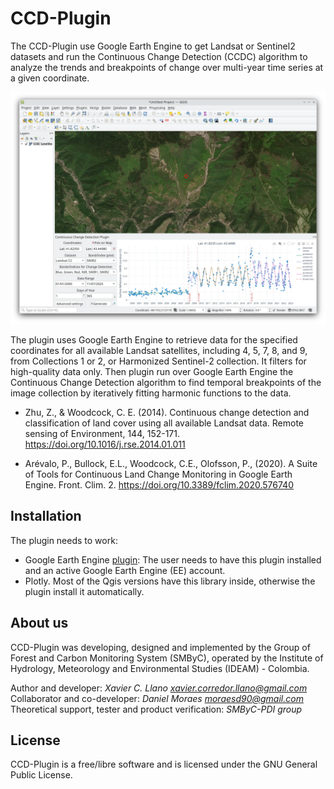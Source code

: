 # CCD-Plugin

The CCD-Plugin use Google Earth Engine to get Landsat or Sentinel2 datasets and run the Continuous Change Detection 
(CCDC) algorithm to analyze the trends and breakpoints of change over multi-year time series at a given coordinate.

![](screenshot.webp)

The plugin uses Google Earth Engine to retrieve data for the specified coordinates for all available Landsat satellites, 
including 4, 5, 7, 8, and 9, from Collections 1 or 2, or Harmonized Sentinel-2 collection. It filters for high-quality 
data only. Then plugin run over Google Earth Engine the Continuous Change Detection algorithm to find temporal 
breakpoints of the image collection by iteratively fitting harmonic functions to the data.

- Zhu, Z., & Woodcock, C. E. (2014). Continuous change detection and classification of land cover using all available Landsat data. Remote sensing of Environment, 144, 152-171. https://doi.org/10.1016/j.rse.2014.01.011

- Arévalo, P., Bullock, E.L., Woodcock, C.E., Olofsson, P., (2020). A Suite of Tools for Continuous Land Change Monitoring in Google Earth Engine. Front. Clim. 2. https://doi.org/10.3389/fclim.2020.576740

## Installation

The plugin needs to work:

- Google Earth Engine [plugin](https://gee-community.github.io/qgis-earthengine-plugin/ ): The user needs to have this plugin installed and an active Google Earth Engine (EE) account.
- Plotly. Most of the Qgis versions have this library inside, otherwise the plugin install it automatically.

## About us

CCD-Plugin was developing, designed and implemented by the Group of Forest and Carbon Monitoring System (SMByC), operated by the Institute of Hydrology, Meteorology and Environmental Studies (IDEAM) - Colombia.

Author and developer: *Xavier C. Llano* *<xavier.corredor.llano@gmail.com>*  
Collaborator and co-developer: *Daniel Moraes* *<moraesd90@gmail.com>*  
Theoretical support, tester and product verification: *SMByC-PDI group*  

## License

CCD-Plugin is a free/libre software and is licensed under the GNU General Public License.
